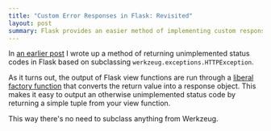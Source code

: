 ```yaml
---
title: "Custom Error Responses in Flask: Revisited"
layout: post
summary: Flask provides an easier method of implementing custom responses.
---
```


In [an earlier post](http://xor.lonnen.com/2012/12/30/custom-flask-error.html) I wrote up a method of returning unimplemented status codes in Flask based on subclassing `werkzeug.exceptions.HTTPException`.

As it turns out, the output of Flask view functions are run through a [liberal factory function](http://flask.pocoo.org/docs/api/#flask.Flask.make_response) that converts the return value into a response object. This makes it easy to output an otherwise unimplemented status code by returning a simple tuple from your view function.

<script src="https://gist.github.com/lonnen/5338856.js"></script>

This way there's no need to subclass anything from Werkzeug.
